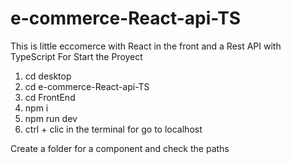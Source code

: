 # e-commerce-React-api-TS
This is  little eccomerce with React in the front and a Rest API with TypeScript
For Start the Proyect
1. cd desktop
2. cd e-commerce-React-api-TS
3. cd FrontEnd
4. npm i
5. npm run dev
6. ctrl + clic in the terminal for go to localhost

Create a folder for a component and check the paths
